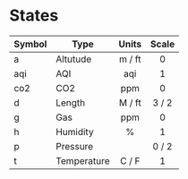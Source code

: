 # States

| Symbol | Type | Units | Scale |
| -- | -- | :--: | :--: | 
a | Altutude | m / ft | 0
aqi | AQI | aqi | 1 
co2 | CO2 | ppm | 0
d | Length | M / ft | 3 / 2
g | Gas  | ppm | 0
h | Humidity | % | 1
p | Pressure | | 0 / 2
t | Temperature | C / F | 1 
